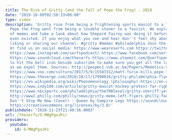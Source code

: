 ```yaml
---
title: The Rise of Gritty (and the fall of Pepe the Frog) - 2018
date: "2019-10-09T02:58:33+08:00"
type: video
description: 'Gritty rose from being a frightening sports mascot to a left wing hero.
  Pepe the Frog went from being a lovable stoner to a fascist. We explain the evolution
  of memes and take a look about how Shepard Fairey was doing it before the internet
  even existed. If you enjoy what you see and hear don''t feel shy about subscribing,
  liking or sharing our channel. #gritty #memes #philadelphia Join the Serfs! www.patreon.com/theserfs
  Or find us on social media: https://www.weareserfs.com https://twitter.com/Theserfspodcast
  https://www.instagram.com/serfspodcast/ https://www.facebook.com/serfspodcast https://itunes.apple.com/ca/podcast/the-serfs/id1226102303?mt=2
  https://www.soundcloud.com/theserfs https://www.steemit.com/@serfspodcast/ Be sure
  to hit the bell icon beside subscribe to make sure you get all the latest updates
  as we expel them. Sources: http://pespmc1.vub.ac.be/Papers/Memetics-Springer.pdf
  https://www.vox.com/culture/2017/5/9/15583312/matt-furie-kills-pepe-frog-alt-right-meme
  https://www.theverge.com/2018/10/17/17990016/gritty-philadelphia-flyers-leftists-activism-protest-symbol
  https://en.wikipedia.org/wiki/Phenomenology_(philosophy) https://en.wikipedia.org/wiki/Andre_the_Giant_Has_a_Posse
  https://www.indy100.com/article/gritty-mascot-hockey-protest-far-right-we-the-people-rally-philadelphia-8639736
  https://www.nbcsports.com/philadelphia/the700level/gritty-sheriff-yes-flyers-mascot-received-write-votes-tuesdays-election
  http://www2.philly.com/philly/news/gritty-meme-left-flyers-philly-facebook-20181119.html
  Don''t Stop Me Now (Cover) - Queen by Vampire Legs https://soundcloud.com/vampirelegs/dont-stop-me-now-queen
  https://creativecommons.org/licenses/by/3.0/'
publishdate: "2018-11-23T21:40:56.000Z"
url: /theserfs/O-MWgPgxzKs/
providers:
  youtube:
    id: O-MWgPgxzKs
---
```


